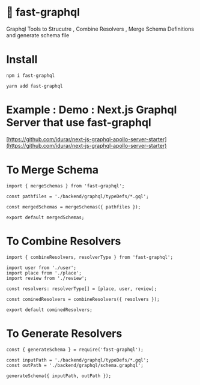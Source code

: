 # 🚀 fast-graphql

Graphql Tools to Strucutre , Combine Resolvers , Merge Schema Definitions and generate schema file

# Install

```
npm i fast-graphql

```

```
yarn add fast-graphql
```

# Example : Demo : Next.js Graphql Server that use fast-graphql

[https://github.com/idurar/next-js-graphql-apollo-server-starter](https://github.com/idurar/next-js-graphql-apollo-server-starter)

# To Merge Schema

```
import { mergeSchemas } from 'fast-graphql';

const pathfiles = './backend/graphql/typeDefs/*.gql';

const mergedSchemas = mergeSchemas({ pathfiles });

export default mergedSchemas;

```

# To Combine Resolvers

```
import { combineResolvers, resolverType } from 'fast-graphql';

import user from './user';
import place from './place';
import review from './review';

const resolvers: resolverType[] = [place, user, review];

const cominedResolvers = combineResolvers({ resolvers });

export default cominedResolvers;

```

# To Generate Resolvers

```
const { generateSchema } = require('fast-graphql');

const inputPath = './backend/graphql/typeDefs/*.gql';
const outPath = './backend/graphql/schema.graphql';

generateSchema({ inputPath, outPath });

```

